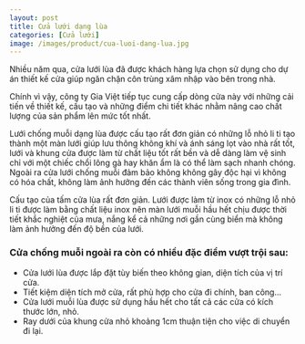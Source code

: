 ```yaml
---
layout: post
title: Cửa lưới dạng lùa
categories: [Cửa lưới]
image: /images/product/cua-luoi-dang-lua.jpg
---
```


Nhiều năm qua, cửa lưới lùa đã được khách hàng lựa chọn sử dụng cho dự án thiết kế cửa giúp ngăn chặn côn trùng xâm nhập vào bên trong nhà. 

Chính vì vậy, công ty Gia Việt tiếp tục cung cấp dòng cửa này với những cải tiến về thiết kế, cấu tạo và những điểm chi tiết khác nhằm nâng cao chất lượng của sản phẩm lên mức tốt nhất.

Lưới chống muỗi dạng lùa được cấu tạo rất đơn giản có những lỗ nhỏ li ti tạo thành một màn lưới giúp lưu thông không khí và ánh sáng lọt vào nhà rất tốt, lưới và khung cửa được làm từ chất liệu tốt rất bền và dễ dàng làm vệ sinh chỉ với một chiếc chổi lông gà hay khăn ẩm là có thể làm sạch nhanh chóng. Ngoài ra cửa lưới chống muỗi đảm bảo không không gây độc hại vì không có hóa chất, không làm ảnh hưởng đến các thành viên sống trong gia đình.

Cấu tạo của tấm cửa lùa rất đơn giản. Lưới được làm từ inox có những lỗ nhỏ li ti được làm bằng chất liệu inox nên màn lưới muỗi hầu hết chịu được thời tiết khắc nghiệt của mưa, nắng kể cả những nơi gần cùng biển mà không làm ảnh hưởng đến độ bền của lưới. 

### Cửa chống muỗi ngoài ra còn có nhiều đặc điểm vượt trội sau:

- Cửa lưới lùa được lắp đặt tùy biến theo không gian, diện tích của vị trí cửa.
- Tiết kiệm diện tích mở cửa, rất phù hợp cho cửa đi chính, ban công…
- Cửa lưới muỗi lùa được sử dụng hầu hết cho tất cả các cửa có kích thước lớn, nhỏ.
- Ray dưới của khung cửa nhỏ khoảng 1cm thuận tiện cho việc di chuyển đi lại.